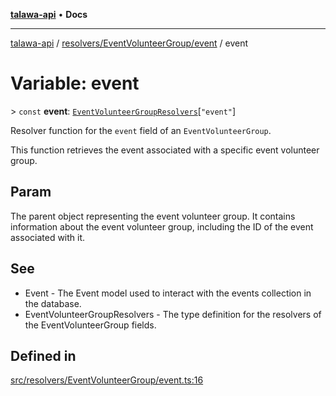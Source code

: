 [**talawa-api**](../../../../README.md) • **Docs**

***

[talawa-api](../../../../modules.md) / [resolvers/EventVolunteerGroup/event](../README.md) / event

# Variable: event

\> `const` **event**: [`EventVolunteerGroupResolvers`](../../../../types/generatedGraphQLTypes/type-aliases/EventVolunteerGroupResolvers.md)\[`"event"`\]

Resolver function for the `event` field of an `EventVolunteerGroup`.

This function retrieves the event associated with a specific event volunteer group.

## Param

The parent object representing the event volunteer group. It contains information about the event volunteer group, including the ID of the event associated with it.

## See

 - Event - The Event model used to interact with the events collection in the database.
 - EventVolunteerGroupResolvers - The type definition for the resolvers of the EventVolunteerGroup fields.

## Defined in

[src/resolvers/EventVolunteerGroup/event.ts:16](https://github.com/PalisadoesFoundation/talawa-api/blob/1f38da5423898626c6ebfa24896a9c3d008195c6/src/resolvers/EventVolunteerGroup/event.ts#L16)
